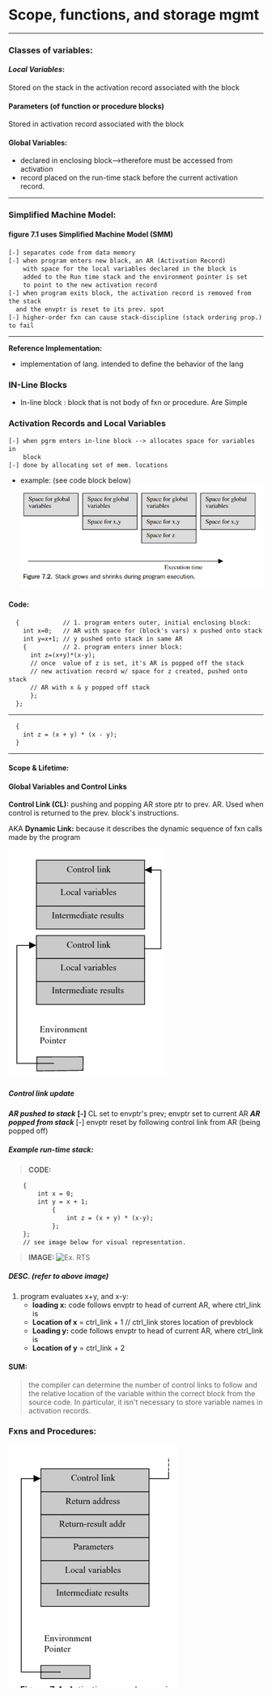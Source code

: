 # Scope, functions, and storage mgmt
---
### Classes of variables:
#### *Local Variables*:
Stored on the stack in the activation record associated with the block

#### Parameters (of function or procedure blocks)

Stored in activation record associated with the block

#### Global Variables:

* declared in enclosing block-->therefore must be accessed from activation
* record placed on the run-time stack before the current activation record.
---
### Simplified Machine Model:

#### figure 7.1 uses Simplified Machine Model (SMM)
	[-] separates code from data memory
	[-] when program enters new black, an AR (Activation Record)
        with space for the local variables declared in the block is
        added to the Run time stack and the environment pointer is set
        to point to the new activation record
	[-] when program exits block, the activation record is removed from the stack
      and the envptr is reset to its prev. spot
	[-] higher-order fxn can cause stack-discipline (stack ordering prop.) to fail

---
__Reference Implementation:__

* implementation of lang. intended to define
the behavior of the lang

### IN-Line Blocks

* In-line block  : block that is not body of fxn or procedure. Are Simple

### Activation Records and Local Variables

    [-] when pgrm enters in-line block --> allocates space for variables in
        block
    [-] done by allocating set of mem. locations

* example: (see code block below)
![stack growing info](/stackgrowinginfo.PNG)

#### Code:
      {            // 1. program enters outer, initial enclosing block:
        int x=0;   // AR with space for (block's vars) x pushed onto stack
        int y=x+1; // y pushed onto stack in same AR
        {          // 2. program enters inner block:
          int z=(x+y)*(x-y);
          // once  value of z is set, it's AR is popped off the stack
          // new activation record w/ space for z created, pushed onto stack
          // AR with x & y popped off stack
          };
      };
---
      {
        int z = (x + y) * (x - y);
      }

---

#### Scope & Lifetime:

#### Global Variables and Control Links

__Control Link (CL):__ pushing and popping AR store ptr to prev. AR. Used when
 control is returned to the prev. block's instructions.

AKA __Dynamic Link:__ because it describes the dynamic sequence of fxn calls
made by the program

![Control Link](/controllink.PNG)
##### Control link update
__*AR pushed to stack*__
__[-]__ CL set to envptr's prev; envptr set to current AR
__*AR popped from stack*__
[-] envptr reset by following control link from AR (being popped off)
##### Example run-time stack:
> __CODE:__
>
		{
			int x = 0;
			int y = x + 1;
				{
					int z = (x + y) * (x-y);
				};
		};
		// see image below for visual representation.
> __IMAGE:__
![Ex. RTS](/RTS.PNG)

##### DESC. (refer to above image)
1. program evaluates x+y, and x-y:
	* __loading x:__ code follows envptr to head of current AR, where ctrl_link is
	* __Location of x__ = ctrl_link + 1 // ctrl_link stores location of prevblock
	* __Loading y:__ code follows envptr to head of current AR, where ctrl_link is
	* __Location of y__ = ctrl_link + 2

#### SUM:
> the compiler can determine the number of control links to follow and the relative location of the variable within the correct block from the source code. In particular, it isn't necessary to store variable names in activation records.

### Fxns and Procedures:

![Fxn Activation Record](/FxnAr.PNG)
